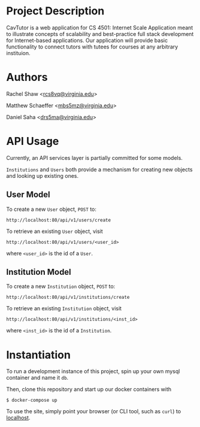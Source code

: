 Project Description
===
CavTutor is a web application for CS 4501: Internet Scale Application meant to illustrate concepts of scalability and best-practice full stack development for Internet-based applications. Our application will provide basic functionality to connect tutors with tutees for courses at any arbitrary instituion.

Authors
===
Rachel Shaw \<rcs8vq@virginia.edu\>

Matthew Schaeffer \<mbs5mz@virginia.edu\>

Daniel Saha \<drs5ma@virginia.edu\>

API Usage
===
Currently, an API services layer is partially committed for some models.

`Institutions` and `Users` both provide a mechanism for creating new objects and
looking up existing ones.

User Model
---
To create a new `User` object, `POST` to:

    http://localhost:80/api/v1/users/create

To retrieve an existing `User` object, visit

    http://localhost:80/api/v1/users/<user_id>

where `<user_id>` is the id of a `User`.

Institution Model
---
To create a new `Institution` object, `POST` to:

    http://localhost:80/api/v1/institutions/create

To retrieve an existing `Institution` object, visit

    http://localhost:80/api/v1/institutions/<inst_id>

where `<inst_id>` is the id of a `Institution`.


Instantiation
===
To run a development instance of this project, spin up your own mysql container
and name it `db`.

Then, clone this repository and start up our docker containers with

    $ docker-compose up

To use the site, simply point your browser (or CLI tool, such as `curl`) to [localhost](http://localhost:80/).
